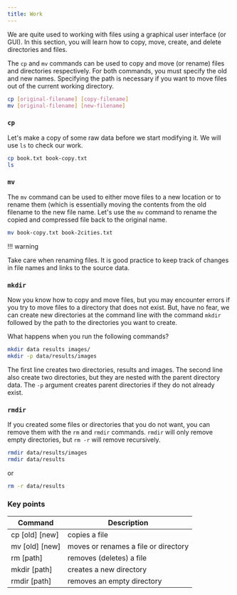 ```yaml
---
title: Work
---
```




We are quite used to working with files using a graphical user interface (or GUI). In this section, you will learn how to copy, move, create, and delete directories and files.

The `cp` and `mv` commands can be used to copy and move (or rename) files and directories respectively. For both commands, you must specify the old and new names. Specifying the path is necessary if you want to move files out of the current working directory.


```bash
cp [original-filename] [copy-filename]
mv [original-filename] [new-filename]
```

### `cp` 

Let's make a copy of some raw data before we start modifying it. We will use `ls` to check our work.

```bash
cp book.txt book-copy.txt
ls
```

###  `mv`

The `mv` command can be used to either move files to a new location or to rename them (which is essentially moving the contents from the old filename to the new file name. Let's use the `mv` command to rename the copied and compressed file back to the original name.

```bash
mv book-copy.txt book-2cities.txt

```

!!! warning

Take care when renaming files. It is good practice to keep track of changes in file names and links to the source data. 

### `mkdir` 

Now you know how to copy and move files, but you may encounter errors if you try to move files to a directory that does not exist. But, have no fear, we can create new directories at the command line with the command `mkdir` followed by the path to the directories you want to create. 

What happens when you run the following commands?

```bash
mkdir data results images/
mkdir -p data/results/images
```
The first line creates two directories, results and images. The second line also create two directories, but they are nested with the parent directory data. 
The `-p` argument creates parent directories if they do not already exist.
 
### `rmdir` 

If you created some files or directories that you do not want, you can remove them with the `rm` and `rmdir` commands. 
`rmdir` will only remove empty directories, but `rm -r` will remove recursively.

```bash
rmdir data/results/images
rmdir data/results
```

or 

```bash
rm -r data/results
```

### Key points

| Command | Description |
| -------- | -------- | 
|cp [old] [new] | copies a file | 
|mv [old] [new]| moves or renames a file or directory |
|rm [path] | removes (deletes) a file |
|mkdir [path] | creates a new directory |
|rmdir [path] | removes an empty  directory |
